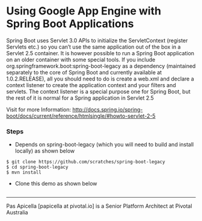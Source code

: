 <h1>Using Google App Engine with Spring Boot Applications</h1>

Spring Boot uses Servlet 3.0 APIs to initialize the ServletContext (register Servlets etc.) so you 
can’t use the same application out of the box in a Servlet 2.5 container. It is however possible to 
run a Spring Boot application on an older container with some special tools. If you include 
org.springframework.boot:spring-boot-legacy as a dependency (maintained separately to the core of Spring 
Boot and currently available at 1.0.2.RELEASE), all you should need to do is create a web.xml and declare 
a context listener to create the application context and your filters and servlets. The context listener 
is a special purpose one for Spring Boot, but the rest of it is normal for a Spring application in Servlet 2.5

Visit for more Information: http://docs.spring.io/spring-boot/docs/current/reference/htmlsingle/#howto-servlet-2-5

<h3> Steps </h3>

- Depends on spring-boot-legacy (which you will need to build and install locally) as shown below

```
$ git clone https://github.com/scratches/spring-boot-legacy
$ cd spring-boot-legacy
$ mvn install
```

- Clone this demo as shown below

```

```

<hr />
Pas Apicella [papicella at pivotal.io] is a Senior Platform Architect at Pivotal Australia 
